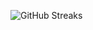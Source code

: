 ![GitHub Streaks](https://github-streaks-mqc9.onrender.com/streak/happilli/image?theme=midnight&cache_bust=1743589197&lang=ja)
